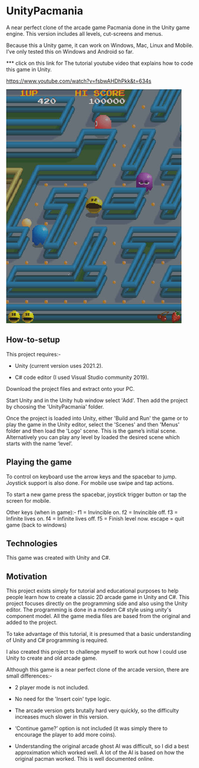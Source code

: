 # UnityPacmania
A near perfect clone of the arcade game Pacmania done in the Unity game engine.  This version includes all levels, cut-screens and menus.

Because this a Unity game, it can work on Windows, Mac, Linux and Mobile.  I’ve only tested this on Windows and Android so far.

*** click on this link for The tutorial youtube video that explains how to code this game in Unity.

https://www.youtube.com/watch?v=fsbwAHDhPkk&t=634s


![App Screenshot](https://github.com/stuart73/UnityPacmania/blob/master/pamania.jpg)

## How-to-setup
This project requires:-
 
 - Unity (current version uses 2021.2).
 
 - C# code editor (I used Visual Studio community 2019).
 
 Download the project files and extract onto your PC.
 
 Start Unity and in the Unity hub window select 'Add'.  Then add the project by choosing the 'UnityPacmania' folder.
 
Once the project is loaded into Unity, either 'Build and Run' the game or to play the game in the Unity editor, select the 'Scenes' and then 'Menus' folder and then load the 'Logo' scene.  This is the game’s initial scene.  Alternatively you can play any level by loaded the desired scene which starts with the name ‘level’.

## Playing the game
To control on keyboard use the arrow keys and the spacebar to jump.  Joystick support is also done.  For mobile use swipe and tap actions.

To start a new game press the spacebar, joystick trigger button or tap the screen for mobile.

Other keys (when in game):-
  f1 = Invincible on.
  f2 = Invincible off.
  f3 = Infinite lives on.
  f4 = Infinite lives off.
  f5 = Finish level now.
  escape = quit game (back to windows)
 
## Technologies
This game was created with Unity and C#.

## Motivation
This project exists simply for tutorial and educational purposes to help people learn how to create a classic 2D arcade game in Unity and C#.  This project focuses directly on the programming side and also using the Unity editor.  The programming is done in a modern C# style using unity's component model.  All the game media files are based from the original and added to the project.

To take advantage of this tutorial, it is presumed that a basic understanding of Unity and C# programming is required.

I also created this project to challenge myself to work out how I could use Unity to create and old arcade game.

Although this game is a near perfect clone of the arcade version, there are small differences:-

- 2 player mode is not included.

- No need for the 'Insert coin' type logic.

- The arcade version gets brutally hard very quickly, so the difficulty increases much slower in this version.

- ‘Continue game?’ option is not included (it was simply there to encourage the player to add more coins).

- Understanding the original arcade ghost AI was difficult, so I did a best approximation which worked well.  A lot of the AI is based on how the original pacman worked.  This is well documented online.


